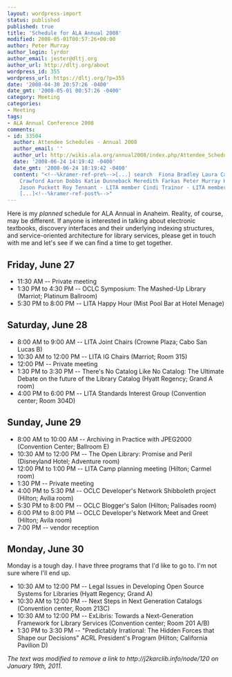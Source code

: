 ```yaml
---
layout: wordpress-import
status: published
published: true
title: 'Schedule for ALA Annual 2008'
modified: 2008-05-01T00:57:26+00:00
author: Peter Murray
author_login: lyrdor
author_email: jester@dltj.org
author_url: http://dltj.org/about
wordpress_id: 355
wordpress_url: https://dltj.org/?p=355
date: '2008-04-30 20:57:26 -0400'
date_gmt: '2008-05-01 00:57:26 -0400'
category: Meeting
categories:
- Meeting
tags:
- ALA Annual Conference 2008
comments:
- id: 33504
  author: Attendee Schedules - Annual 2008
  author_email: ''
  author_url: http://wikis.ala.org/annual2008/index.php/Attendee_Schedules
  date: '2008-06-24 14:19:42 -0400'
  date_gmt: '2008-06-24 18:19:42 -0400'
  content: "<!--%kramer-ref-pre%-->[...] search  Fiona Bradley Laura Carscaddon Walt
    Crawford Aaron Dobbs Katie Dunneback Meredith Farkas Peter Murray Kenley Neufeld
    Jason Puckett Roy Tennant - LITA member Cindi Trainor - LITA member    Retrieved
    [...]<!--%kramer-ref-post%-->"
---
```

<p>Here is my <em>planned</em> schedule for ALA Annual in Anaheim.  Reality, of course, may be different.  If anyone is interested in talking about electronic textbooks, discovery interfaces and their underlying indexing structures, and service-oriented architecture for library services, please get in touch with me and let's see if we can find a time to get together.</p>
<h2>Friday, June 27<br />
</h2>
<ul>
<li>11:30 AM --  Private meeting</li>
<li>1:30 PM to 4:30 PM -- OCLC Symposium: The Mashed-Up Library (Marriot; Platinum Ballroom)</li>
<li>5:30 PM to 8:00 PM -- LITA Happy Hour (Mist Pool Bar at Hotel Menage)</li>
</ul>
<h2>Saturday, June 28</h2>
<ul>
<li>8:00 AM to 9:00 AM -- LITA Joint Chairs (Crowne Plaza; Cabo San Lucas B)</li>
<li>10:30 AM to 12:00 PM -- LITA IG Chairs (Marriot; Room 315)</li>
<li>12:00 PM -- Private meeting</li>
<li>1:30 PM to 3:30 PM -- There's No Catalog Like No Catalog:  The Ultimate Debate on the future of the Library Catalog (Hyatt Regency; Grand A room)</li>
<li>4:00 PM to 6:00 PM -- LITA Standards Interest Group (Convention center; Room 304D)</li>
</ul>
<h2>Sunday, June 29</h2>
<ul>
<li>8:00 AM to 10:00 AM -- <span class="removed_link" title="http://j2karclib.info/node/120">Archiving in Practice with JPEG2000</span> (Convention Center; Ballroom E)</li>
<li>10:30 AM to 12:00 PM -- The Open Library: Promise and Peril (Disneyland Hotel; Adventure room)</li>
<li>12:00 PM to 1:00 PM -- LITA Camp planning meeting (Hilton; Carmel room)</li>
<li>1:30 PM -- Private meeting</li>
<li>4:00 PM to 5:30 PM -- OCLC Developer's Network Shibboleth project (Hilton; Avilia room)</li>
<li>5:30 PM to 8:00 PM -- OCLC Blogger's Salon (Hilton; Palisades room)</li>
<li>6:00 PM to 8:00 PM -- OCLC Developer's Network Meet and Greet (Hilton; Avila room)</li>
<li>7:00 PM -- vendor reception</li>
</ul>
<h2>Monday, June 30</h2>
<p>Monday is a tough day.  I have three programs that I'd like to go to.  I'm not sure where I'll end up.</p>
<ul>
<li>10:30 AM to 12:00 PM -- Legal Issues in Developing Open Source Systems for Libraries (Hyatt Regency; Grand A)</li>
<li>10:30 AM to 12:00 PM -- Next Steps in Next Generation Catalogs (Convention center, Room 213C)</li>
<li>10:30 AM to 12:00 PM -- ExLibris: Towards a Next-Generation Framework for Library Services (Convention center; Room 201 A/B)</li>
<li>1:30 PM to 3:30 PM -- "Predictably Irrational:  The Hidden Forces that Shape our Decisions" ACRL President's Program (Hilton; California Pavilion D)</li>
</ul>
<p style="padding:0;margin:0;font-style:italic;" class="removed_link">The text was modified to remove a link to http://j2karclib.info/node/120 on January 19th, 2011.</p>
